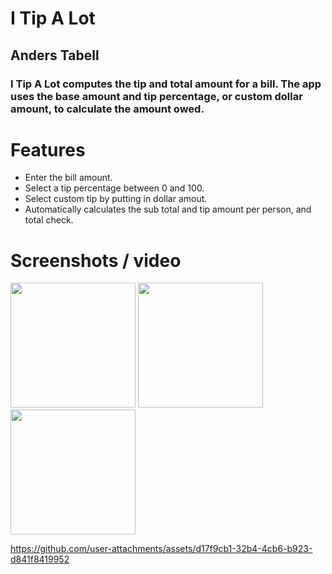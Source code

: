 # I Tip A Lot
## Anders Tabell
### I Tip A Lot computes the tip and total amount for a bill. The app uses the base amount and tip percentage, or custom dollar amount, to calculate the amount owed.
# Features
- Enter the bill amount.
- Select a tip percentage between 0 and 100.
- Select custom tip by putting in dollar amout.
- Automatically calculates the sub total and tip amount per person, and total check.
# Screenshots / video

<img src="https://github.com/user-attachments/assets/93c723e6-0426-4068-b458-9a2cfa3327b3" width="200">
<img src="https://github.com/user-attachments/assets/f89450a9-633d-46a3-8fa9-6f9787fb9df8" width="200">
<img src="https://github.com/user-attachments/assets/e548ae2e-ea51-42df-8b50-801753391c19" width="200">

https://github.com/user-attachments/assets/d17f9cb1-32b4-4cb6-b923-d841f8419952





